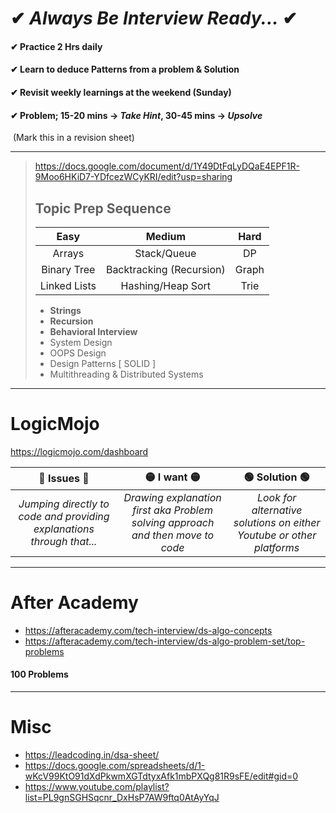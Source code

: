 # ✔ ***Always Be Interview Ready...*** ✔

#### ✔ **Practice** 2 Hrs daily

#### ✔ Learn to **deduce Patterns** from a problem & Solution

#### ✔ **Revisit** weekly learnings at the weekend (Sunday)

#### ✔ Problem; 15-20 mins -> *Take Hint*, 30-45 mins -> *Upsolve*

​		(Mark this in a revision sheet)

---

> https://docs.google.com/document/d/1Y49DtFqLyDQaE4EPF1R-9Moo6HKiD7-YDfcezWCyKRI/edit?usp=sharing
>
> ## Topic Prep Sequence
>
> |     Easy     |          Medium          | Hard  |
> | :----------: | :----------------------: | :---: |
> |    Arrays    |       Stack/Queue        |  DP   |
> | Binary Tree  | Backtracking (Recursion) | Graph |
> | Linked Lists |    Hashing/Heap Sort     | Trie  |
>
> - **Strings**
> - **Recursion**
> - **Behavioral Interview**
> - System Design
> - OOPS Design
> - Design Patterns [ SOLID ]
> - Multithreading & Distributed Systems

---

# **LogicMojo**

https://logicmojo.com/dashboard

|                          🔴 Issues 🔴                          |                          🟡 I want 🟡                          |                         🟢 Solution 🟢                         |
| :----------------------------------------------------------: | :----------------------------------------------------------: | :----------------------------------------------------------: |
| *Jumping directly to code and providing explanations through that...* | *Drawing explanation first aka Problem solving approach and then move to code* | *Look for alternative solutions on either Youtube or other platforms* |

>

---

# **After Academy**

- https://afteracademy.com/tech-interview/ds-algo-concepts
- https://afteracademy.com/tech-interview/ds-algo-problem-set/top-problems

#### 100 Problems

> 

---

# Misc

- https://leadcoding.in/dsa-sheet/
- https://docs.google.com/spreadsheets/d/1-wKcV99KtO91dXdPkwmXGTdtyxAfk1mbPXQg81R9sFE/edit#gid=0
- https://www.youtube.com/playlist?list=PL9gnSGHSqcnr_DxHsP7AW9ftq0AtAyYqJ

